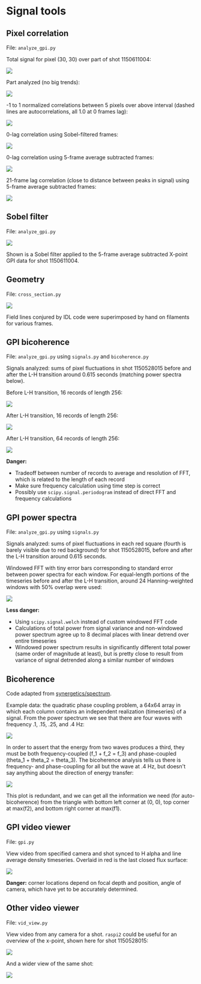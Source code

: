 Signal tools
============

Pixel correlation 
-----------------

File: `analyze_gpi.py`

Total signal for pixel (30, 30) over part of shot 1150611004:

![](readme_figs/pixel_t_hist.png)

Part analyzed (no big trends):

![](readme_figs/inner2048.png)

-1 to 1 normalized correlations between 5 pixels over above interval (dashed lines are autocorrelations, all 1.0 at 0 frames lag):

![](readme_figs/corrs_inner2048.png)

0-lag correlation using Sobel-filtered frames:

![](readme_figs/x30_y30_i912_edge.png)

0-lag correlation using 5-frame average subtracted frames:

![](readme_figs/x30_y30_i912.png)

21-frame lag correlation (close to distance between peaks in signal) using 5-frame average subtracted frames:

![](readme_figs/x30_y30_i21.png)


Sobel filter
------------

File: `analyze_gpi.py`

![](readme_figs/phantom2.gif)

Shown is a Sobel filter applied to the 5-frame average subtracted X-point GPI data for shot 1150611004. 


Geometry
--------

File: `cross_section.py`

![](readme_figs/filaments.png)

Field lines conjured by IDL code were superimposed by hand on filaments for various frames.


GPI bicoherence
---------------

File: `analyze_gpi.py` using `signals.py` and `bicoherence.py`

Signals analyzed: sums of pixel fluctuations in shot 1150528015 before and after the L-H transition around 0.615 seconds (matching power spectra below).

Before L-H transition, 16 records of length 256:

![](readme_figs/bicoh_before.png)

After L-H transition, 16 records of length 256:

![](readme_figs/bicoh_after.png)

After L-H transition, 64 records of length 256:

![](readme_figs/bicoh_after_long.png)

__Danger:__ 
- Tradeoff between number of records to average and resolution of FFT, which is related to the length of each record
- Make sure frequency calculation using time step is correct
- Possibly use `scipy.signal.periodogram` instead of direct FFT and frequency calculations


GPI power spectra
-----------------

File: `analyze_gpi.py` using `signals.py`

Signals analyzed: sums of pixel fluctuations in each red square (fourth is barely visible due to red background) for shot 1150528015, before and after the L-H transition around 0.615 seconds.

Windowed FFT with tiny error bars corresponding to standard error between power spectra for each window. For equal-length portions of the timeseries before and after the L-H transition, around 24 Hanning-weighted windows with 50% overlap were used:

![](readme_figs/pspectra.jpg)

__Less danger:__ 
- Using `scipy.signal.welch` instead of custom windowed FFT code
- Calculations of total power from signal variance and non-windowed power spectrum agree up to 8 decimal places with linear detrend over entire timeseries
- Windowed power spectrum results in significantly different total power (same order of magnitude at least), but is pretty close to result from variance of signal detrended along a similar number of windows


Bicoherence
-----------

Code adapted from [synergetics/spectrum](https://github.com/synergetics/spectrum).

Example data: the quadratic phase coupling problem, a 64x64 array in which each column contains an independent realization (timeseries) of a signal. From the power spectrum we see that there are four waves with frequency .1, .15, .25, and .4 Hz:

![](readme_figs/quad_ps.png)

In order to assert that the energy from two waves produces a third, they must be both frequency-coupled (f_1 + f_2 = f_3) and phase-coupled (theta_1 + theta_2 = theta_3). The bicoherence analysis tells us there is frequency- and phase-coupling for all but the wave at .4 Hz, but doesn't say anything about the direction of energy transfer: 

![](readme_figs/quad_bicoh.png)

This plot is redundant, and we can get all the information we need (for auto-bicoherence) from the triangle with bottom left corner at (0, 0), top corner at max(f2), and bottom right corner at max(f1).


GPI video viewer
----------------

File: `gpi.py`

View video from specified camera and shot synced to H alpha and line average density timeseries. Overlaid in red is the last closed flux surface:

![](readme_figs/gpidisp.png)

__Danger:__ corner locations depend on focal depth and position, angle of camera, which have yet to be accurately determined.


Other video viewer
------------------

File: `vid_view.py`

View video from any camera for a shot. `raspi2` could be useful for an overview of the x-point, shown here for shot 1150528015:

![](readme_figs/raspi2.gif)

And a wider view of the same shot:

![](readme_figs/wide2.gif)

